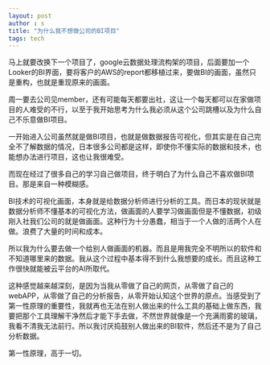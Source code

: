 ```yaml
---
layout: post
author : s
title: "为什么我不想做公司的BI项目"
tags: tech
---
```


马上就要改换下一个项目了，google云数据处理流构架的项目，后面要加一个Looker的BI界面，要将客户的AWS的report都移植过来，要做BI的画面，虽然只是重构，也就是重现原来的画面。

周一要去公司见member，还有可能每天都要出社，这让一个每天都可以在家做项目的人难受的不行，以至于我开始思考为什么我必须从这个公司跳槽以及为什么自己不乐意做BI项目。

一开始进入公司虽然就是做BI项目，也就是做数据报告可视化，但其实是在自己完全不了解数据的情况，日本很多公司都是这样，即使你不懂实际的数据和技术，也能想办法进行项目，这也让我很难受。

而现在经过了很多自己的学习自己做项目，终于明白了为什么自己不喜欢做BI项目。那是来自一种模糊感。

BI技术的可视化画面，本身就是给数据分析师进行分析的工具。而日本的现状就是数据分析师不懂基本的可视化方法，做画面的人要学习做画面但是不懂数据，初级刚入社我们公司的就是做画面。这种行为十分愚蠢，相当于一个人做的活两个人在做。浪费了大量的时间和成本。

所以我为什么要去做一个给别人做画面的机器。而且是用我完全不明所以的软件和不知道哪里来的数据。我从这个过程中基本得不到什么我想要的成长。而且这种工作很快就能被云平台的AI所取代。

这种感觉越来越深刻，是因为当我从零做了自己的网页，从零做了自己的webAPP，从零做了自己的分析报告，从零开始认知这个世界的原点。当感受到了第一性原理的重要性，我就再也无法在别人做出来的什么工具的基础上做东西，我要把那个工具理解干净然后才能下手去做，不然世界就像是一个充满雨雾的玻璃，我看不清我无法前行。所以我讨厌捣鼓别人做出来的BI软件，然后还不是为了自己分析数据。

第一性原理，高于一切。
